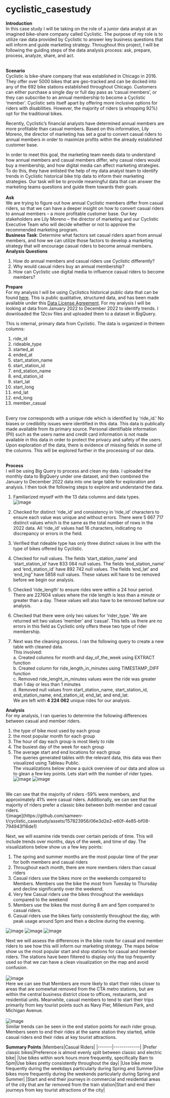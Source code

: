 # cyclistic_casestudy
**Introduction** <br/>
In this case study I will be taking on the role of a junior data analyst at an imagined bike-share company called Cyclistic. The purpose of my role is to utilize raw data provided by Cyclistic to answer key business questions that will inform and guide marketing strategy. Throughout this project, I will be following the guiding steps of the data analysis process: ask, prepare, process, analyze, share, and act. <br/><br/>

**Scenario**<br/>
Cyclistic is bike-share company that was established in Chicago in 2016. They offer over 5000 bikes that are geo-tracked and can be docked into any of the 692 bike stations established throughout Chicago. Customers can either purchase a single day or full day pass as ‘casual members’, or they can subscribe to an annual membership to become a Cyclistic ‘member’. Cyclistic sets itself apart by offering more inclusive options for riders with disabilities. However, the majority of riders (a whopping 92%) opt for the traditional bikes.<br/> 

Recently, Cyclistic’s financial analysts have determined annual members are more profitable than casual members. Based on this information, Lily Moreno, the director of marketing has set a goal to convert casual riders to annual members in order to maximize profits within the already established customer base. <br/>
 
In order to meet this goal, the marketing team needs data to understand how annual members and casual members differ, why casual riders would buy a membership, and how digital media can affect marketing strategies. To do this, they have enlisted the help of my data analyst team to identify trends in Cyclistic historical bike trip data to inform their marketing strategies. Our task will be to provide meaningful data that can answer the marketing teams questions and guide them towards their goals. <br/><br/>
**Ask**<br/>
We are trying to figure out how annual Cyclistic members differ from casual riders, so that we can have a deeper insight on how to convert casual riders to annual members – a more profitable customer base. Our key stakeholders are Lily Moreno – the director of marketing and our Cyclistic Executive Team who will decide whether or not to approve the recommended marketing program. <br/>
**Business Task**: Determine what factors set casual riders apart from annual members, and how we can utilize those factors to develop a marketing strategy that will encourage casual riders to become annual members. <br/>
**Analysis Questions**
1.	How do annual members and casual riders use Cyclistic differently?<br/>
2.	Why would casual riders buy an annual membership?<br/>
3.	How can Cyclistic use digital media to influence casual riders to become members?<br/>

**Prepare** <br/>
For my analysis I will be using Cyclistics historical public data that can be found [here](https://divvy-tripdata.s3.amazonaws.com/index.html). This is public qualitative, structured data, and has been made available under this [Data License Agreement](https://divvybikes.com/data-license-agreement). For my analysis I will be looking at data from January 2022 to December 2022 to identify trends. I downloaded the 12csv files and uploaded them to a dataset in BigQuery.  <br/>

This is internal, primary data from Cyclistic. The data is organized in thirteen columns: 
1.	ride_id <br/>
2.	rideable_type <br/>
3.	started_at<br/>
4.	ended_at<br/>
5.	start_station_name<br/>
6.	start_station_id<br/>
7.	end_station_name<br/>
8.	end_station_id<br/>
9.	start_lat<br/>
10.	start_long<br/>
11.	end_lat<br/>
12.	end_long<br/>
13.	member_casual<br/>
<br/>
Every row corresponds with a unique ride which is identified by ‘ride_id.'
No biases or credibility issues were identified in this data. This data is publically made available from its primary source. Personal identifiable information (PII) such as the users name and credit card information is not made available in this data in order to protect the privacy and safety of the users. Upon exploration of the data, there is evidence of missing fields in some of the columns. This will be explored further in the processing of our data. <br/><br/>


**Process**<br/>
I will be using Big Query to process and clean my data. I uploaded the monthly data to BigQuery under one dataset, and then combined the January to December 2022 data into one large table for exploration and analysis. I then took the following steps to explore and understand the data. <br/>

1.	Familiarized myself with the 13 data columns and data types. <br/> 
 ![image](https://github.com/sameen-t/cyclistic_casestudy/assets/157823956/a98a818f-ed80-4e13-a18d-183c467dd159)

2.	Checked for distinct ‘ride_id’ and consistency in ‘ride_id’ characters to ensure each value was unique and without errors. There were  5 667 717 distinct values which is the same as the total number of rows in the 2022 data. All ‘ride_id’ values had 16 characters, indicating no discrepancy or errors in the field. <br/>
3.	Verified that rideable type has only three distinct values in line with the type of bikes offered by Cyclistic. <br/>
4.	Checked for null values. The fields ‘start_station_name’ and ‘start_station_id’ have 833 064 null values. The fields ‘end_station_name’ and ‘end_station_id’ have 892 742 null values. The fields ‘end_lat’ and ‘end_lng” have 5858 null values.  These values will have to be removed before we begin our analysis. <br/>
5.	Checked ‘ride_length’ to ensure rides were within a 24 hour period. There are 227604 values where the ride length is less than a minute or greater than a day. These values will also have to be removed before our analysis. <br/>
6.	Checked that there were only two values for ‘rider_type.’ We are returned wit two values ‘member’ and ‘casual’. This tells us there are no errors in this field as Cyclistic only offers these two type of rider membership. <br/>
7.	Next was the cleaning process.  I ran the following query to create a new table with cleaned data.<br/> This involved:<br/>
 a.	Created columns for month and day_of_the_week using EXTRACT function<br/>
 b.	Created column for ride_length_in_minutes using TIMESTAMP_DIFF function<br/>
 c.	Removed ride_lenght_in_minutes values were the ride was greater than 1 day or less than 1 minutes<br/>
 d.	Removed null values from start_station_name, start_station_id, end_station_name, end_station_id, end_lat, and end_lat. <br/>
We are left with **4 224 062** unique rides for our analysis. <br/>

**Analysis** <br/>
For my analysis, I ran queries to determine the following differences between casual and member riders.<br/>
1.	the type of bike most used by each group <br/>
2.	the most popular month for each group <br/>
3.	The hour of day each group is most likely to ride <br/>
4.	The busiest day of the week for each group <br/>
5.	The average start and end locations for each group <br/>
The queries generated tables with the relevant data, this data was then visualized using Tableau Public. <br/>
The visualizations below show a quick overview of our data and allow us to glean a few key points. Lets start with the number of rider types.<br/>
![image](https://github.com/sameen-t/cyclistic_casestudy/assets/157823956/ab6ace68-0fcf-4859-9512-1d569df039ec)
![image](https://github.com/sameen-t/cyclistic_casestudy/assets/157823956/f3052874-41a4-43ad-b76e-a758ecd516cd)
<br/>
We can see that the majority of riders -59% were members, and approximately 41% were casual riders. Additionally, we can see that the majority of riders prefer a classic bike between both member and casual riders.<br/>
![image](https://github.com/sameen-t/cyclistic_casestudy/assets/157823956/06e3d2e2-e60f-4e85-bf08-794943f16de1)

Next, we will examine ride trends over certain periods of time. This will include trends over months, days of the week, and time of day. The visualizations below show us a few key points:<br/>
1.	The spring and summer months are the most popular time of the year for both members and casual riders<br/>
2.	Throughout each month, there are more members riders than casual riders  <br/>
3.	Casual riders use the bikes more on the weekends compared to Members. Members use the bike the most from Tuesday to Thursday and decline significantly over the weekend. <br/>
4.	Very few Casual riders use the bikes throughout the weekdays compared to the weekend<br/>
5.	Members use the bikes the most during 8 am and 5pm compared to casual riders. <br/>
6.	Casual riders use the bikes fairly consistently throughout the day, with peak usage around 5pm and then a decline during the evening. <br/>

 ![image](https://github.com/sameen-t/cyclistic_casestudy/assets/157823956/d9d2279e-e440-494a-bf04-f3acc1bfca5a)
 ![image](https://github.com/sameen-t/cyclistic_casestudy/assets/157823956/b8eb3629-3b29-4113-a8eb-0eed33796b8e)
 ![image](https://github.com/sameen-t/cyclistic_casestudy/assets/157823956/769d1018-7ec5-4ddb-a41d-bcda58f345c4)


Next we will assess the differences in the bike route for casual and member riders to see how this will inform our marketing strategy. The maps below show us the most popular  start and stop stations for casual and member riders. The stations have been filtered to display only the top frequently used so that we can have a clean visualization on the map and avoid confusion.<br/><br/>
![image](https://github.com/sameen-t/cyclistic_casestudy/assets/157823956/d1c756e2-a235-4ef6-8b28-deb49f60bb0c)<br/>
Here we can see that Members are more likely to start their rides closer to areas that are somewhat removed from the CTA metro stations, but are within the central business district close to offices, restaurants, and residential units. Meanwhile, casual members to tend to start their trips primarily from key tourist points such  as Navy Pier, Millenium Park, and Michigan Avenue. <br/><br/>
![image](https://github.com/sameen-t/cyclistic_casestudy/assets/157823956/5fed202f-5adb-4bfb-bee2-4aa216aa062b)<br/>
Similar trends can be seen in the end station points for each rider group. Members seem to end their rides at the same station they started, while casual riders end their rides at key tourist attractions. <br/>

**Summary Points**
|Members|Casual Riders|
|-------|-------------|
|Prefer classic bikes|Preference is almost evenly split between classic and electric bike|
|Use bikes within work hours more frequently, specifically 8am to 5pm|Use bikes pretty consistently throughout the day|
|Use bike more frequently during the weekdays particularly during Spring and Summer|Use bikes more frequently during the weekends particularly during Spring and Summer|
|Start and end their journeys in commercial and residential areas of the city that are far removed from the train station|Start and end their journeys from key tourist attractions of the city|









